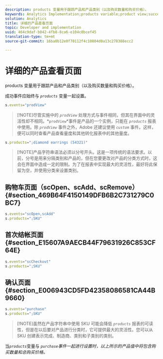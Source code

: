 ```yaml
---
description: products 变量用于跟踪产品和产品类别（以及购买数量和购买价格）。
keywords: Analytics Implementation;products variable;product view;success event
solution: Analytics
title: 详细的产品查看页面
topic: Developer and implementation
uuid: 464c9daf-b042-4fb8-8ca6-e104c0bcef45
translation-type: tm+mt
source-git-commit: 16ba0b12e0f70112f4c10804d0a13c278388ecc2

---
```



# 详细的产品查看页面

products 变量用于跟踪产品和产品类别（以及购买数量和购买价格）。

成功事件应始终与 *`products`* 变量一起设置。

```js
s.events="prodView"
```

> [!NOTE]尽管实施中的 *`prodView`* 处理方式与事件相同，但其在界面中的灵活性却不相同。*`prodView`*事件是产品的一个实例，只能在 *`products`* 报表中使用。除 *`prodView`* 事件之外，Adobe 还建议使用 *`custom`* 事件。这样，便可以同时查看产品查看量度和其他转化报表中的其他量度。

```js
s.products=";diamond earrings (54321)"
```

> [!NOTE]产品字符串语法必须以分号开头。这是一项传统的语法要求。以前，分号是用来分隔类别和产品的，但在您要更改对产品的分类方式时，这会在界面中造成一定的限制。为了在报表中实现最大的灵活性，最好将此保留为空，并使用分类来设置类别。

## 购物车页面（scOpen、scAdd、scRemove）{#section_469B64F4150149DFB6B2C731279C0BC7}

```js
s.events="scOpen,scAdd"
s.products=";SKU"
```

## 首次结帐页面 {#section_E15607A9AECB44F79631926C853CF64E}

```js
s.events="scCheckout"
s.products=";SKU"
```

## 确认页面 {#section_E006943CD5FD42358086581CA44B9660}

```js
s.events="purchase"
s.products=";SKU"
```

> [!NOTE]虽然在产品字符串中使用 SKU 可能会降低 *`products`* 报表的可读性，但是在以后要对产品进行分类时，它可提供最大的灵活性。您可以从 SKU 创建表示完成、制造商、类别和子类别的类别。

当&#x200B;*`products`*&#x200B;变量与 *`purchase`事件一起进行设置时，以上所示的产品值中将包含购买数量和总购买价格。*
